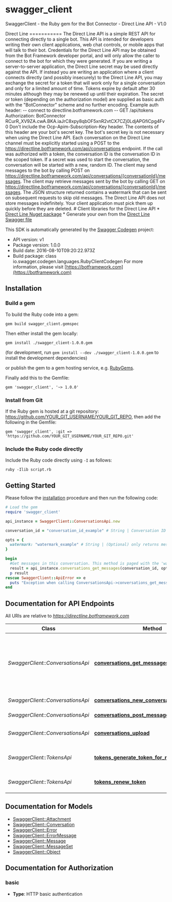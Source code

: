 # swagger_client

SwaggerClient - the Ruby gem for the Bot Connector - Direct Line API - V1.0

Direct Line  ===========      The Direct Line API is a simple REST API for connecting directly to a single bot. This API is intended for developers  writing their own client applications, web chat controls, or mobile apps that will talk to their bot.    Credentials for the Direct Line API may be obtained from the Bot Framework developer portal, and will only allow the  caller to connect to the bot for which they were generated. If you are writing a server-to-server application,  the Direct Line secret may be used directly against the API. If instead you are writing an application where a client  connects directly (and possibly insecurely) to the Direct Line API, you may exchange the secret for a token that will  work only for a single conversation and only for a limited amount of time. Tokens expire by default after 30 minutes  although they may be renewed up until their expiration.    The secret or token (depending on the authorization model) are supplied as basic auth with the \"BotConnector\" scheme  and no further encoding. Example auth header:        -- connect to directline.botframework.com --      GET /api/tokens      Authorization: BotConnector RCurR_XV9ZA.cwA.BKA.iaJrC8xpy8qbOF5xnR2vtCX7CZj0LdjAPGfiCpg4Fv0    Don't include the Ocp-Apim-Subscription-Key header. The contents of this header are your bot's secret key. The  bot's secret key is not necessary when using the Direct Line API.    Each conversation on the Direct Line channel must be explicitly started using a POST to the  https://directline.botframework.com/api/conversations endpoint.  If the call was authorized with a token, the conversation ID is the conversation ID in the scoped token. If a  secret was used to start the conversation, the conversation will be started with a new, random ID.    The client may send messages to the bot by calling POST on https://directline.botframework.com/api/conversations/{conversationId}/messages.    The client may retrieve messages sent by the bot by calling GET on https://directline.botframework.com/api/conversations/{conversationId}/messages.  The JSON structure returned contains a watermark that can be sent on subsequent requests to skip old messages.    The Direct Line API does not store messages indefinitely. Your client application must pick them up quickly before  they are deleted.    # Client libraries for the Direct Line API    * [Direct Line Nuget package](https://www.nuget.org/packages/Microsoft.Bot.Connector.DirectLine)  * Generate your own from the [Direct Line Swagger file](swagger.json)  

This SDK is automatically generated by the [Swagger Codegen](https://github.com/swagger-api/swagger-codegen) project:

- API version: v1
- Package version: 1.0.0
- Build date: 2016-08-10T09:20:22.973Z
- Build package: class io.swagger.codegen.languages.RubyClientCodegen
For more information, please visit [https://botframework.com](https://botframework.com)

## Installation

### Build a gem

To build the Ruby code into a gem:

```shell
gem build swagger_client.gemspec
```

Then either install the gem locally:

```shell
gem install ./swagger_client-1.0.0.gem
```
(for development, run `gem install --dev ./swagger_client-1.0.0.gem` to install the development dependencies)

or publish the gem to a gem hosting service, e.g. [RubyGems](https://rubygems.org/).

Finally add this to the Gemfile:

    gem 'swagger_client', '~> 1.0.0'

### Install from Git

If the Ruby gem is hosted at a git repository: https://github.com/YOUR_GIT_USERNAME/YOUR_GIT_REPO, then add the following in the Gemfile:

    gem 'swagger_client', :git => 'https://github.com/YOUR_GIT_USERNAME/YOUR_GIT_REPO.git'

### Include the Ruby code directly

Include the Ruby code directly using `-I` as follows:

```shell
ruby -Ilib script.rb
```

## Getting Started

Please follow the [installation](#installation) procedure and then run the following code:
```ruby
# Load the gem
require 'swagger_client'

api_instance = SwaggerClient::ConversationsApi.new

conversation_id = "conversation_id_example" # String | Conversation ID

opts = { 
  watermark: "watermark_example" # String | (Optional) only returns messages newer than this watermark
}

begin
  #Get messages in this conversation. This method is paged with the 'watermark' parameter.
  result = api_instance.conversations_get_messages(conversation_id, opts)
  p result
rescue SwaggerClient::ApiError => e
  puts "Exception when calling ConversationsApi->conversations_get_messages: #{e}"
end

```

## Documentation for API Endpoints

All URIs are relative to *https://directline.botframework.com*

Class | Method | HTTP request | Description
------------ | ------------- | ------------- | -------------
*SwaggerClient::ConversationsApi* | [**conversations_get_messages**](docs/ConversationsApi.md#conversations_get_messages) | **GET** /api/conversations/{conversationId}/messages | Get messages in this conversation. This method is paged with the 'watermark' parameter.
*SwaggerClient::ConversationsApi* | [**conversations_new_conversation**](docs/ConversationsApi.md#conversations_new_conversation) | **POST** /api/conversations | Start a new conversation
*SwaggerClient::ConversationsApi* | [**conversations_post_message**](docs/ConversationsApi.md#conversations_post_message) | **POST** /api/conversations/{conversationId}/messages | Send a message
*SwaggerClient::ConversationsApi* | [**conversations_upload**](docs/ConversationsApi.md#conversations_upload) | **POST** /api/conversations/{conversationId}/upload | Upload file(s) and send as attachment(s)
*SwaggerClient::TokensApi* | [**tokens_generate_token_for_new_conversation**](docs/TokensApi.md#tokens_generate_token_for_new_conversation) | **POST** /api/tokens/conversation | Generate a token for a new conversation
*SwaggerClient::TokensApi* | [**tokens_renew_token**](docs/TokensApi.md#tokens_renew_token) | **GET** /api/tokens/{conversationId}/renew | Renew a token for a conversation


## Documentation for Models

 - [SwaggerClient::Attachment](docs/Attachment.md)
 - [SwaggerClient::Conversation](docs/Conversation.md)
 - [SwaggerClient::Error](docs/Error.md)
 - [SwaggerClient::ErrorMessage](docs/ErrorMessage.md)
 - [SwaggerClient::Message](docs/Message.md)
 - [SwaggerClient::MessageSet](docs/MessageSet.md)
 - [SwaggerClient::Object](docs/Object.md)


## Documentation for Authorization


### basic

- **Type**: HTTP basic authentication


